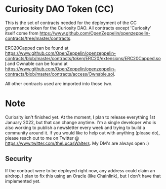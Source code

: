 # Curiosity DAO Token (CC)

This is the set of contracts needed for the deployment of the CC governance token for the Curiosity DAO.
All contracts except 'Curiosity' itself come from https://www.github.com/OpenZeppelin/openzeppelin-contracts/tree/master/contracts.

ERC20Capped can be found at https://www.github.com/OpenZeppelin/openzeppelin-contracts/blob/master/contracts/token/ERC20/extensions/ERC20Capped.sol and
Ownable can be found at https://www.github.com/OpenZeppelin/openzeppelin-contracts/blob/master/contracts/access/Ownable.sol.

All other contracts used are imported into those two.

# Note

Curiosity isn't finished yet. At the moment, I plan to release everything 1st January 2022, but that can change anytime.
I'm a single developer who is also working to publish a newsletter every week and trying to build a community around it.
If you would like to help out with anything (please do), please reach out to me on Twitter @ https://www.twitter.com/theLucasWalters.
My DM's are always open :)

## Security

If the contract were to be deployed right now, any address could claim an airdrop. I plan to fix this using an Oracle (like Chainlink),
but I don't have that implemented yet.
